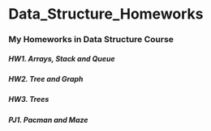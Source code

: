 # Data_Structure_Homeworks
### My Homeworks in Data Structure Course
##### HW1. Arrays, Stack and Queue
##### HW2. Tree and Graph
##### HW3. Trees
##### PJ1. Pacman and Maze

